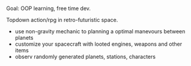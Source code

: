 # 
Goal: OOP learning, free time dev. 

Topdown action/rpg in retro-futuristic space.
  
*  use non-gravity mechanic to planning a optimal manevours between planets
* customize your spacecraft with looted engines, weapons and other items
* observ randomly generated planets, stations, characters
